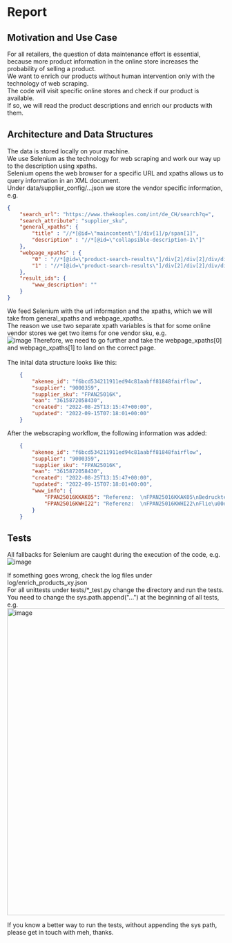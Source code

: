 # Report

## Motivation and Use Case

For all retailers, the question of data maintenance effort is essential, because more product information in the online store increases the probability of selling a product.<br />
We want to enrich our products without human intervention only with the technology of web scraping.<br />
The code will visit specific online stores and check if our product is available.<br />
If so, we will read the product descriptions and enrich our products with them.<br />

## Architecture and Data Structures
The data is stored locally on your machine.<br />
We use Selenium as the technology for web scraping and work our way up to the description using xpaths.<br />
Selenium opens the web browser for a specific URL and xpaths allows us to query information in an XML document.<br />
Under data/supplier_config/...json we store the vendor specific information, e.g.<br />
```json
{
    "search_url": "https://www.thekooples.com/int/de_CH/search?q=",
    "search_attribute": "supplier_sku",
    "general_xpaths": {
        "title" : "//*[@id=\"maincontent\"]/div[1]/p/span[1]",
        "description" : "//*[@id=\"collapsible-description-1\"]"
    },
    "webpage_xpaths" : {
        "0" : "//*[@id=\"product-search-results\"]/div[2]/div[2]/div/div[1]/div/div/div[2]/div[1]/a",
        "1" : "//*[@id=\"product-search-results\"]/div[2]/div[2]/div/div[2]/div/div/div[2]/div[1]/a"
    },
    "result_ids": {
        "www_description": ""
    }
}
```
We feed Selenium with the url information and the xpaths, which we will take from general_xpaths and webpage_xpaths.<br />
The reason we use two separate xpath variables is that for some online vendor stores we get two items for one vendor sku, e.g.<br />
![image](https://user-images.githubusercontent.com/98284163/204464222-c133c5bd-b852-4590-9028-bc99dfec68fb.png)
Therefore, we need to go further and take the webpage_xpaths[0] and webpage_xpaths[1] to land on the correct page.<br />
<br />
The inital data structure looks like this:<br />
```json
    {
        "akeneo_id": "f6bcd534211911ed94c81aabff81848fairflow",
        "supplier": "9000359",
        "supplier_sku": "FPAN25016K",
        "ean": "3615872058430",
        "created": "2022-08-25T13:15:47+00:00",
        "updated": "2022-09-15T07:18:01+00:00"
    }
```
After the webscraping workflow, the following information was added:<br />
```json
    {
        "akeneo_id": "f6bcd534211911ed94c81aabff81848fairflow",
        "supplier": "9000359",
        "supplier_sku": "FPAN25016K",
        "ean": "3615872058430",
        "created": "2022-08-25T13:15:47+00:00",
        "updated": "2022-09-15T07:18:01+00:00",
        "www_info": {
            "FPAN25016KKAK05": "Referenz:  \nFPAN25016KKAK05\nBedruckte Seidenhose\nBedruckte Seidenhose\n100 % leichte Seide\nSchwarz und khaki\nKlassischer Schnitt\nGrafisches Federmotiv\nElastischer Bund",
            "FPAN25016KWHI22": "Referenz:  \nFPAN25016KWHI22\nFlie\u00dfende Seidenhose\nBedruckte Seidenhose\n100 % leichte Seide\nSchwarz und Cremewei\u00df\nKlassischer Schnitt\nGrafisches Federmotiv\nElastischer Bund"
        }
    }
```
## Tests
All fallbacks for Selenium are caught during the execution of the code, e.g.<br />
![image](https://user-images.githubusercontent.com/98284163/205503520-3a35280d-945c-4488-9905-24b331878de7.png)

If something goes wrong, check the log files under log/enrich_products_xy.json<br />
For all unittests under tests/*_test.py change the directory and run the tests.<br />
You need to change the sys.path.append("...") at the beginning of all tests, e.g.<br />
<img width="711" alt="image" src="https://user-images.githubusercontent.com/98284163/206450300-911fe515-be9f-487e-bd1b-5d4f7e02b362.png">

If you know a better way to run the tests, without appending the sys path, please get in touch with meh, thanks.
